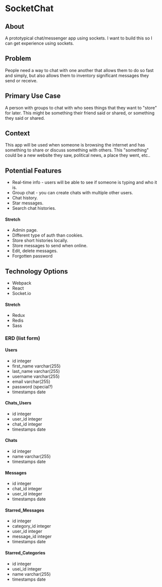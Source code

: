 # SocketChat

## About
A prototypical chat/messenger app using sockets. I want to build this so I can get experience using sockets.

## Problem
People need a way to chat with one another that allows them to do so fast and simply, but also allows them to inventory significant messages they send or receive.

## Primary Use Case
A person with groups to chat with who sees things that they want to "store" for later. This might be something their friend said or shared, or something they said or shared.

## Context
This app will be used when someone is browsing the internet and has something to share or discuss something with others. This "something" could be a new website they saw, political news, a place they went, etc..

## Potential Features
* Real-time info - users will be able to see if someone is typing and who it is.
* Group chat - you can create chats with multiple other users.
* Chat history.
* Star messages.
* Search chat histories.

#### Stretch
* Admin page.
* Different type of auth than cookies.
* Store short histories locally.
* Store messages to send when online.
* Edit, delete messages.
* Forgotten password

## Technology Options
* Webpack
* React
* Socket.io

#### Stretch
* Redux
* Redis
* Sass

### ERD (list form)

#### Users
* id integer
* first_name varchar(255)
* last_name varchar(255)
* username varchar(255)
* email varchar(255)
* password (special?)
* timestamps date

#### Chats_Users
* id integer
* user_id integer
* chat_id integer
* timestamps date

#### Chats
* id integer
* name varchar(255)
* timestamps date

#### Messages
* id integer
* chat_id integer
* user_id integer
* timestamps date

#### Starred_Messages
* id integer
* category_id integer
* user_id integer
* message_id integer
* timestamps date

#### Starred_Categories
* id integer
* usei_id integer
* name varchar(255)
* timestamps date
  
